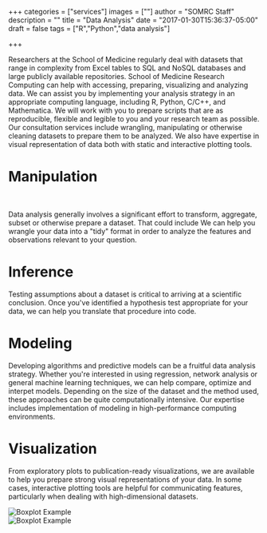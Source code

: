 +++
categories = ["services"]
images = [""]
author = "SOMRC Staff"
description = ""
title = "Data Analysis"
date = "2017-01-30T15:36:37-05:00"
draft = false
tags = ["R","Python","data analysis"]

+++

Researchers at the School of Medicine regularly deal with datasets that range in complexity from Excel tables to SQL and NoSQL databases and large publicly available repositories. School of Medicine Research Computing can help with accessing, preparing, visualizing and analyzing data. We can assist you by implementing your analysis strategy in an appropriate computing language, including R, Python, C/C++, and Mathematica. We will work with you to prepare scripts that are as reproducible, flexible and legible to you and your research team as possible. Our consultation services include wrangling, manipulating or otherwise cleaning datasets to prepare them to be analyzed. We also have expertise in visual representation of data both with static and interactive plotting tools.

# Manipulation

<div>
<i class = "fa fa-2x fa-th-list"></i>&nbsp;&nbsp;&nbsp;<i class = "fa fa-2x fa-long-arrow-right"></i>&nbsp;&nbsp;&nbsp;<i class = "fa fa-2x fa-th"></i>
</div>

Data analysis generally involves a significant effort to transform, aggregate, subset or otherwise prepare a dataset. That could include We can help you wrangle your data into a "tidy" format in order to analyze the features and observations relevant to your question.

# Inference

<i class = "fa fa-2x fa-plus-square"></i>

Testing assumptions about a dataset is critical to arriving at a scientific conclusion. Once you've identified a hypothesis test appropriate for your data, we can help you translate that procedure into code.

# Modeling

<i class = "fa fa-2x fa-rocket"></i>

Developing algorithms and predictive models can be a fruitful data analysis strategy. Whether you're interested in using regression, network analysis or general machine learning techniques, we can help compare, optimize and interpet models. Depending on the size of the dataset and the method used, these approaches can be quite computationally intensive. Our expertise includes implementation of modeling in high-performance computing environments.

# Visualization

<i class = "fa fa-2x fa-area-chart"></i>

From exploratory plots to publication-ready visualizations, we are available to help you prepare strong visual representations of your data. In some cases, interactive plotting tools are helpful for communicating features, particularly when dealing with high-dimensional datasets. 

<div class="row">
	<div class="col-sm-4">
		<img class="img-fluid" src="https://somrc.virginia.edu/images/boxplot.png" alt="Boxplot Example" align="center" />
	</div>
	<div class="col-sm-4">
		<img class="img-fluid" src="https://somrc.virginia.edu/images/heatmap.png" alt="Boxplot Example" align="center" />
	</div>
</div>